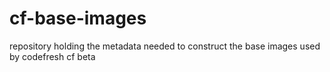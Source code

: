 # cf-base-images
repository holding the metadata needed to construct the base images used by codefresh cf beta

